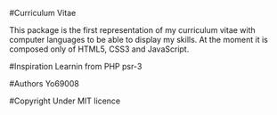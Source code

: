 

#Curriculum Vitae

This package is the first representation of my curriculum vitae with computer languages to be able to display my skills.
At the moment it is composed only of HTML5, CSS3 and JavaScript.

#Inspiration
Learnin from PHP psr-3

#Authors
Yo69008

#Copyright
Under MIT licence

